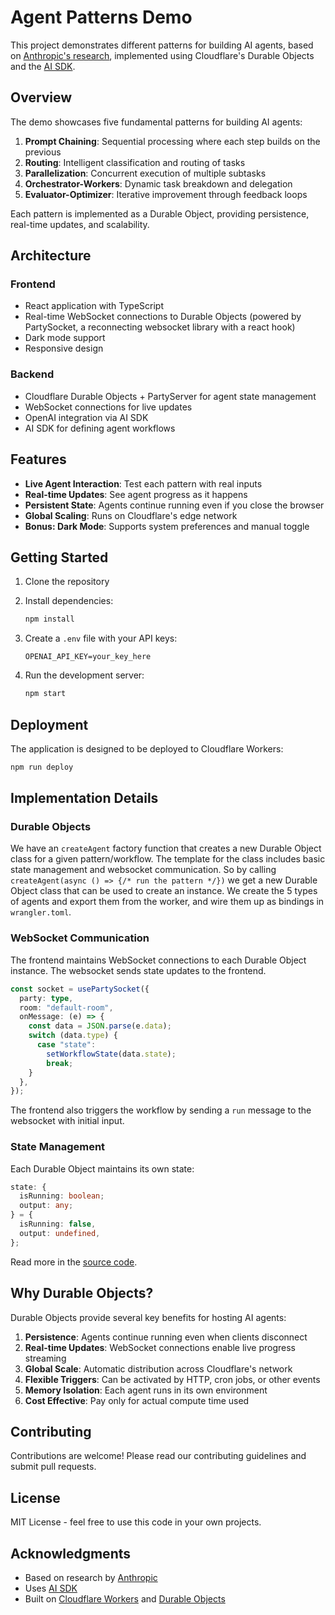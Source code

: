 # Agent Patterns Demo

This project demonstrates different patterns for building AI agents, based on [Anthropic's research](https://www.anthropic.com/research/building-effective-agents), implemented using Cloudflare's Durable Objects and the [AI SDK](https://sdk.vercel.ai/).

## Overview

The demo showcases five fundamental patterns for building AI agents:

1. **Prompt Chaining**: Sequential processing where each step builds on the previous
2. **Routing**: Intelligent classification and routing of tasks
3. **Parallelization**: Concurrent execution of multiple subtasks
4. **Orchestrator-Workers**: Dynamic task breakdown and delegation
5. **Evaluator-Optimizer**: Iterative improvement through feedback loops

Each pattern is implemented as a Durable Object, providing persistence, real-time updates, and scalability.

## Architecture

### Frontend

- React application with TypeScript
- Real-time WebSocket connections to Durable Objects (powered by PartySocket, a reconnecting websocket library with a react hook)
- Dark mode support
- Responsive design

### Backend

- Cloudflare Durable Objects + PartyServer for agent state management
- WebSocket connections for live updates
- OpenAI integration via AI SDK
- AI SDK for defining agent workflows

## Features

- **Live Agent Interaction**: Test each pattern with real inputs
- **Real-time Updates**: See agent progress as it happens
- **Persistent State**: Agents continue running even if you close the browser
- **Global Scaling**: Runs on Cloudflare's edge network
- **Bonus: Dark Mode**: Supports system preferences and manual toggle

## Getting Started

1. Clone the repository
2. Install dependencies:

   ```bash
   npm install
   ```

3. Create a `.env` file with your API keys:

   ```
   OPENAI_API_KEY=your_key_here
   ```

4. Run the development server:
   ```bash
   npm start
   ```

## Deployment

The application is designed to be deployed to Cloudflare Workers:

```bash
npm run deploy
```

## Implementation Details

### Durable Objects

We have an `createAgent` factory function that creates a new Durable Object class for a given pattern/workflow. The template for the class includes basic state management and websocket communication. So by calling `createAgent(async () => {/* run the pattern */})` we get a new Durable Object class that can be used to create an instance. We create the 5 types of agents and export them from the worker, and wire them up as bindings in `wrangler.toml`.

### WebSocket Communication

The frontend maintains WebSocket connections to each Durable Object instance. The websocket sends state updates to the frontend.

```typescript
const socket = usePartySocket({
  party: type,
  room: "default-room",
  onMessage: (e) => {
    const data = JSON.parse(e.data);
    switch (data.type) {
      case "state":
        setWorkflowState(data.state);
        break;
    }
  },
});
```

The frontend also triggers the workflow by sending a `run` message to the websocket with initial input.

### State Management

Each Durable Object maintains its own state:

```typescript
state: {
  isRunning: boolean;
  output: any;
} = {
  isRunning: false,
  output: undefined,
};
```

Read more in the [source code](src/server.ts).

## Why Durable Objects?

Durable Objects provide several key benefits for hosting AI agents:

1. **Persistence**: Agents continue running even when clients disconnect
2. **Real-time Updates**: WebSocket connections enable live progress streaming
3. **Global Scale**: Automatic distribution across Cloudflare's network
4. **Flexible Triggers**: Can be activated by HTTP, cron jobs, or other events
5. **Memory Isolation**: Each agent runs in its own environment
6. **Cost Effective**: Pay only for actual compute time used

## Contributing

Contributions are welcome! Please read our contributing guidelines and submit pull requests.

## License

MIT License - feel free to use this code in your own projects.

## Acknowledgments

- Based on research by [Anthropic](https://www.anthropic.com/research/building-effective-agents)
- Uses [AI SDK](https://sdk.vercel.ai/docs/foundations/agents)
- Built on [Cloudflare Workers](https://workers.cloudflare.com/) and [Durable Objects](https://developers.cloudflare.com/workers/learning/using-durable-objects)
